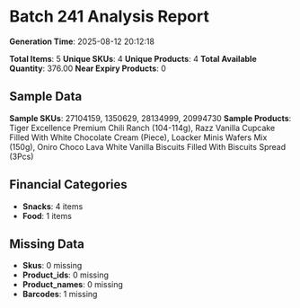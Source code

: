 # Batch 241 Analysis Report

**Generation Time**: 2025-08-12 20:12:18

**Total Items**: 5
**Unique SKUs**: 4
**Unique Products**: 4
**Total Available Quantity**: 376.00
**Near Expiry Products**: 0

## Sample Data
**Sample SKUs**: 27104159, 1350629, 28134999, 20994730
**Sample Products**: Tiger Excellence Premium Chili Ranch (104-114g), Razz Vanilla Cupcake Filled With White Chocolate Cream (Piece), Loacker Minis Wafers Mix (150g), Oniro Choco Lava White Vanilla Biscuits Filled With Biscuits Spread (3Pcs)

## Financial Categories
- **Snacks**: 4 items
- **Food**: 1 items

## Missing Data
- **Skus**: 0 missing
- **Product_ids**: 0 missing
- **Product_names**: 0 missing
- **Barcodes**: 1 missing
